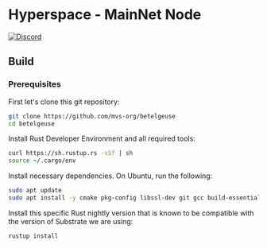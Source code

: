 # Hyperspace - MainNet Node

[![Discord](https://img.shields.io/discord/586902457053872148.svg)](https://discord.gg/qKMMzcx8)
## Build

### Prerequisites

First let's clone this git repository:
```bash
git clone https://github.com/mvs-org/betelgeuse
cd betelgeuse
```
Install Rust Developer Environment and all required tools:
```bash
curl https://sh.rustup.rs -sSf | sh
source ~/.cargo/env
```
Install necessary dependencies. On Ubuntu, run the following:
```bash
sudo apt update
sudo apt install -y cmake pkg-config libssl-dev git gcc build-essential clang libclang-dev
```
Install this specific Rust nightly version that is known to be compatible with the version of Substrate we are using:
```bash
rustup install 
```

